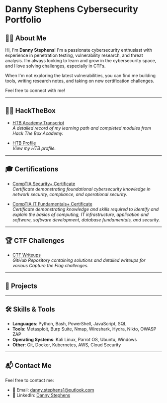 # Danny Stephens Cybersecurity Portfolio 

## 🧑‍💻 About Me

Hi, I'm **Danny Stephens**! I'm a passionate cybersecurity enthusiast with experience in penetration testing, vulnerability research, and threat analysis. I’m always looking to learn and grow in the cybersecurity space, and I love solving challenges, especially in CTFs.  

When I'm not exploring the latest vulnerabilities, you can find me building tools, writing research notes, and taking on new certification challenges.

Feel free to connect with me!

---

## 👨‍💻 HackTheBox

- [HTB Academy Transcript](./HTB%20Academy%20Student%20Transcript%20%281%29.pdf)  
  _A detailed record of my learning path and completed modules from Hack The Box Academy._
  
- [HTB Profile](https://app.hackthebox.com/users/1937417)  
  _View my HTB profile._

---

## 🎓 Certifications

- [CompTIA Security+ Certificate](./LINK-FOR-COMPTIA-CERTIFICATE)  
  _Certificate demonstrating foundational cybersecurity knowledge in network security, compliance, and operational security._

- [CompTIA IT Fundamentals+ Certificate](https://www.credly.com/badges/194fa377-3dfe-485e-bdd1-15c4b9d291fa/public_url)  
_Certificate demonstrating knowledge and skills required to identify and explain the basics of computing, IT infrastructure, application and software, software development, database fundamentals, and security._

---

## 🏆 CTF Challenges

- [CTF Writeups](https://github.com/DannyStephens/CTF-Writeups/tree/6bf63c17f18217af76279d40bf65b91b96d5ee85)  
  _GitHub Repository containing solutions and detailed writeups for various Capture the Flag challenges._    

---

## 🚀 Projects

---

## 🛠️ Skills & Tools

- **Languages**: Python, Bash, PowerShell, JavaScript, SQL
- **Tools**: Metasploit, Burp Suite, Nmap, Wireshark, Hydra, Nikto, OWASP ZAP
- **Operating Systems**: Kali Linux, Parrot OS, Ubuntu, Windows
- **Other**: Git, Docker, Kubernetes, AWS, Cloud Security

---
## 📬 Contact Me

Feel free to contact me:

- 📧 Email: [danny.stephens1@outlook.com](mailto:danny.stephens1@outlook.com)
- 💼 LinkedIn: [Danny Stephens](https://www.linkedin.com/in/danny-stephens-16870b300/)



